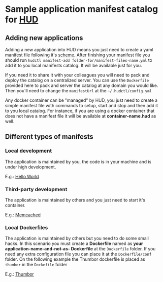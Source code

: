 # Sample application manifest catalog for [HUD](https://github.com/HurbCom/hud)

## Adding new applications

Adding a new application into HUD means you just need to create a yaml manifest file following it's [scheme](https://github.com/HurbCom/hud-manifests-sample/wiki/Manifest-file). After finishing your manifest file you should run `hudctl manifest-add folder-for/manifest-files-name.yml` to add it to you local manifests catalog. It will be available just for you.

If you need it to share it with your colleagues you will need to  pack and deploy the catalog on a centralized server. You can use the `Dockerfile` provided here to pack and server the catalog at any domain you would like. Then you'll need to change the `manifestUrl` at the `~/.hudctl/config.yml`

Any docker container can be "managed" by HUD, you just need to create a simple manifest file with commands to setup, start and stop and then add it to you local catalog. For instance, if you are using a docker container that does not have a manifest file it will be available at **container-name.hud** as well.


## Different types of manifests

### Local development

The application is maintained by you, the code is in your machine and is under high development.

E.g.: [Hello World](https://github.com/HurbCom/hud-manifests/blob/master/manifests/manifests/hello-world.yml)

### Third-party development

The application is maintained by others and you just need to start it's container.

E.g.: [Memcached](https://github.com/HurbCom/hud-manifests/blob/master/manifests/manifests/memcached.yml)

### Local Dockerfiles

The application is maintained by others but you need to do some small hacks.
In this scenario you must create a **Dockerfile** named as **your application-name-and-not-as- Dockerfile** at the `Dockerfile` folder. If you need any extra configuration file you can place it at the `Dockerfile/conf` folder.
On the following example the Thumbor dockerfile is placed as `thumbor` in the `Dockefile` folder

E.g.: [Thumbor](https://github.com/HurbCom/hud-manifests/blob/master/manifests/manifests/thumbor.yml)
